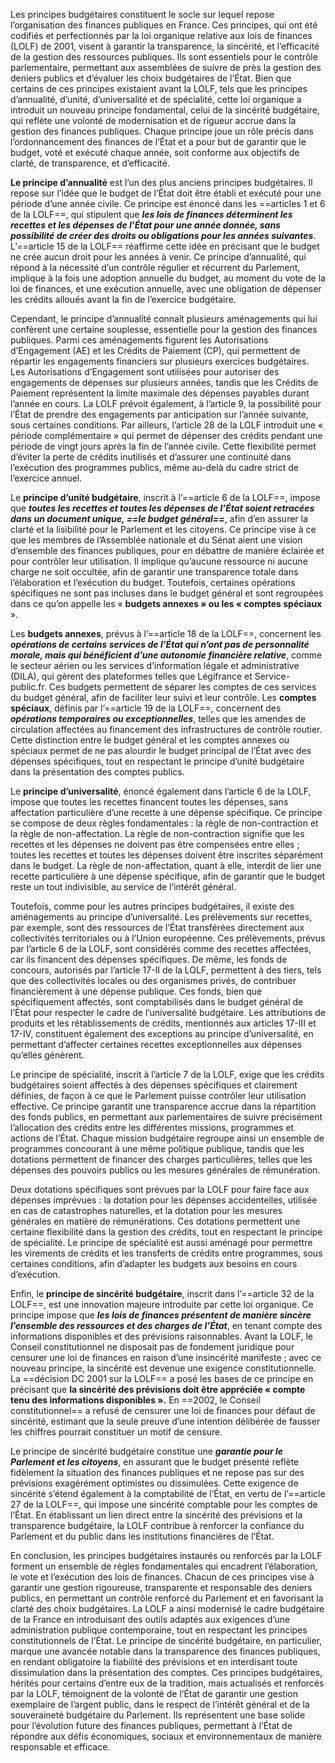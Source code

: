 Les principes budgétaires constituent le socle sur lequel repose l’organisation des finances publiques en France. Ces principes, qui ont été codifiés et perfectionnés par la loi organique relative aux lois de finances (LOLF) de 2001, visent à garantir la transparence, la sincérité, et l’efficacité de la gestion des ressources publiques. Ils sont essentiels pour le contrôle parlementaire, permettant aux assemblées de suivre de près la gestion des deniers publics et d’évaluer les choix budgétaires de l’État. Bien que certains de ces principes existaient avant la LOLF, tels que les principes d’annualité, d’unité, d’universalité et de spécialité, cette loi organique a introduit un nouveau principe fondamental, celui de la sincérité budgétaire, qui reflète une volonté de modernisation et de rigueur accrue dans la gestion des finances publiques. Chaque principe joue un rôle précis dans l’ordonnancement des finances de l’État et a pour but de garantir que le budget, voté et exécuté chaque année, soit conforme aux objectifs de clarté, de transparence, et d’efficacité.

**Le principe d’annualité** est l’un des plus anciens principes budgétaires. Il repose sur l’idée que le budget de l’État doit être établi et exécuté pour une période d’une année civile. Ce principe est énoncé dans les ==articles 1 et 6 de la LOLF==, qui stipulent que ***les lois de finances déterminent les recettes et les dépenses de l’État pour une année donnée, sans possibilité de créer des droits ou obligations pour les années suivantes***. L’==article 15 de la LOLF== réaffirme cette idée en précisant que le budget ne crée aucun droit pour les années à venir. Ce principe d’annualité, qui répond à la nécessité d’un contrôle régulier et récurrent du Parlement, implique à la fois une adoption annuelle du budget, au moment du vote de la loi de finances, et une exécution annuelle, avec une obligation de dépenser les crédits alloués avant la fin de l’exercice budgétaire. 

Cependant, le principe d’annualité connaît plusieurs aménagements qui lui confèrent une certaine souplesse, essentielle pour la gestion des finances publiques. Parmi ces aménagements figurent les Autorisations d’Engagement (AE) et les Crédits de Paiement (CP), qui permettent de répartir les engagements financiers sur plusieurs exercices budgétaires. Les Autorisations d’Engagement sont utilisées pour autoriser des engagements de dépenses sur plusieurs années, tandis que les Crédits de Paiement représentent la limite maximale des dépenses payables durant l’année en cours. La LOLF prévoit également, à l’article 9, la possibilité pour l’État de prendre des engagements par anticipation sur l’année suivante, sous certaines conditions. Par ailleurs, l’article 28 de la LOLF introduit une « période complémentaire » qui permet de dépenser des crédits pendant une période de vingt jours après la fin de l’année civile. Cette flexibilité permet d’éviter la perte de crédits inutilisés et d’assurer une continuité dans l’exécution des programmes publics, même au-delà du cadre strict de l’exercice annuel.

Le **principe d’unité budgétaire**, inscrit à l’==article 6 de la LOLF==, impose que ***toutes les recettes et toutes les dépenses de l’État soient retracées dans un document unique, ==le budget général==***, afin d’en assurer la clarté et la lisibilité pour le Parlement et les citoyens. Ce principe vise à ce que les membres de l’Assemblée nationale et du Sénat aient une vision d’ensemble des finances publiques, pour en débattre de manière éclairée et pour contrôler leur utilisation. Il implique qu’aucune ressource ni aucune charge ne soit occultée, afin de garantir une transparence totale dans l’élaboration et l’exécution du budget. Toutefois, certaines opérations spécifiques ne sont pas incluses dans le budget général et sont regroupées dans ce qu’on appelle les « **budgets annexes » ou les « comptes spéciaux** ».

Les **budgets annexes**, prévus à l’==article 18 de la LOLF==, concernent les ***opérations de certains services de l’État qui n’ont pas de personnalité morale, mais qui bénéficient d’une autonomie financière relative***, comme le secteur aérien ou les services d’information légale et administrative (DILA), qui gèrent des plateformes telles que Légifrance et Service-public.fr. Ces budgets permettent de séparer les comptes de ces services du budget général, afin de faciliter leur suivi et leur contrôle. Les **comptes spéciaux**, définis par l’==article 19 de la LOLF==, concernent des ***opérations temporaires ou exceptionnelles***, telles que les amendes de circulation affectées au financement des infrastructures de contrôle routier. Cette distinction entre le budget général et les comptes annexes ou spéciaux permet de ne pas alourdir le budget principal de l’État avec des dépenses spécifiques, tout en respectant le principe d’unité budgétaire dans la présentation des comptes publics.

Le **principe d’universalité**, énoncé également dans l’article 6 de la LOLF, impose que toutes les recettes financent toutes les dépenses, sans affectation particulière d’une recette à une dépense spécifique. Ce principe se compose de deux règles fondamentales : la règle de non-contraction et la règle de non-affectation. La règle de non-contraction signifie que les recettes et les dépenses ne doivent pas être compensées entre elles ; toutes les recettes et toutes les dépenses doivent être inscrites séparément dans le budget. La règle de non-affectation, quant à elle, interdit de lier une recette particulière à une dépense spécifique, afin de garantir que le budget reste un tout indivisible, au service de l’intérêt général.

Toutefois, comme pour les autres principes budgétaires, il existe des aménagements au principe d’universalité. Les prélèvements sur recettes, par exemple, sont des ressources de l’État transférées directement aux collectivités territoriales ou à l’Union européenne. Ces prélèvements, prévus par l’article 6 de la LOLF, sont considérés comme des recettes affectées, car ils financent des dépenses spécifiques. De même, les fonds de concours, autorisés par l’article 17-II de la LOLF, permettent à des tiers, tels que des collectivités locales ou des organismes privés, de contribuer financièrement à une dépense publique. Ces fonds, bien que spécifiquement affectés, sont comptabilisés dans le budget général de l’État pour respecter le cadre de l’universalité budgétaire. Les attributions de produits et les rétablissements de crédits, mentionnés aux articles 17-III et 17-IV, constituent également des exceptions au principe d’universalité, en permettant d’affecter certaines recettes exceptionnelles aux dépenses qu’elles génèrent.

Le principe de spécialité, inscrit à l’article 7 de la LOLF, exige que les crédits budgétaires soient affectés à des dépenses spécifiques et clairement définies, de façon à ce que le Parlement puisse contrôler leur utilisation effective. Ce principe garantit une transparence accrue dans la répartition des fonds publics, en permettant aux parlementaires de suivre précisément l’allocation des crédits entre les différentes missions, programmes et actions de l’État. Chaque mission budgétaire regroupe ainsi un ensemble de programmes concourant à une même politique publique, tandis que les dotations permettent de financer des charges particulières, telles que les dépenses des pouvoirs publics ou les mesures générales de rémunération.

Deux dotations spécifiques sont prévues par la LOLF pour faire face aux dépenses imprévues : la dotation pour les dépenses accidentelles, utilisée en cas de catastrophes naturelles, et la dotation pour les mesures générales en matière de rémunérations. Ces dotations permettent une certaine flexibilité dans la gestion des crédits, tout en respectant le principe de spécialité. Le principe de spécialité est aussi aménagé pour permettre les virements de crédits et les transferts de crédits entre programmes, sous certaines conditions, afin d’adapter les budgets aux besoins en cours d’exécution.

Enfin, le **principe de sincérité budgétaire**, inscrit dans l’==article 32 de la LOLF==, est une innovation majeure introduite par cette loi organique. Ce principe impose que ***les lois de finances présentent de manière sincère l’ensemble des ressources et des charges de l’État***, en tenant compte des informations disponibles et des prévisions raisonnables. Avant la LOLF, le Conseil constitutionnel ne disposait pas de fondement juridique pour censurer une loi de finances en raison d’une insincérité manifeste ; avec ce nouveau principe, la sincérité est devenue une exigence constitutionnelle. La ==décision DC 2001 sur la LOLF== a posé les bases de ce principe en précisant que **la sincérité des prévisions doit être appréciée « compte tenu des informations disponibles ».** En ==2002, le Conseil constitutionnel== a refusé de censurer une loi de finances pour défaut de sincérité, estimant que la seule preuve d’une intention délibérée de fausser les chiffres pourrait constituer un motif de censure.

Le principe de sincérité budgétaire constitue une ***garantie pour le Parlement et les citoyens***, en assurant que le budget présenté reflète fidèlement la situation des finances publiques et ne repose pas sur des prévisions exagérément optimistes ou dissimulées. Cette exigence de sincérité s’étend également à la comptabilité de l’État, en vertu de l’==article 27 de la LOLF==, qui impose une sincérité comptable pour les comptes de l’État. En établissant un lien direct entre la sincérité des prévisions et la transparence budgétaire, la LOLF contribue à renforcer la confiance du Parlement et du public dans les institutions financières de l’État.

En conclusion, les principes budgétaires instaurés ou renforcés par la LOLF forment un ensemble de règles fondamentales qui encadrent l’élaboration, le vote et l’exécution des lois de finances. Chacun de ces principes vise à garantir une gestion rigoureuse, transparente et responsable des deniers publics, en permettant un contrôle renforcé du Parlement et en favorisant la clarté des choix budgétaires. La LOLF a ainsi modernisé le cadre budgétaire de la France en introduisant des outils adaptés aux exigences d’une administration publique contemporaine, tout en respectant les principes constitutionnels de l’État. Le principe de sincérité budgétaire, en particulier, marque une avancée notable dans la transparence des finances publiques, en rendant obligatoire la fiabilité des prévisions et en interdisant toute dissimulation dans la présentation des comptes. Ces principes budgétaires, hérités pour certains d’entre eux de la tradition, mais actualisés et renforcés par la LOLF, témoignent de la volonté de l’État de garantir une gestion exemplaire de l’argent public, dans le respect de l’intérêt général et de la souveraineté budgétaire du Parlement. Ils représentent une base solide pour l’évolution future des finances publiques, permettant à l’État de répondre aux défis économiques, sociaux et environnementaux de manière responsable et efficace.